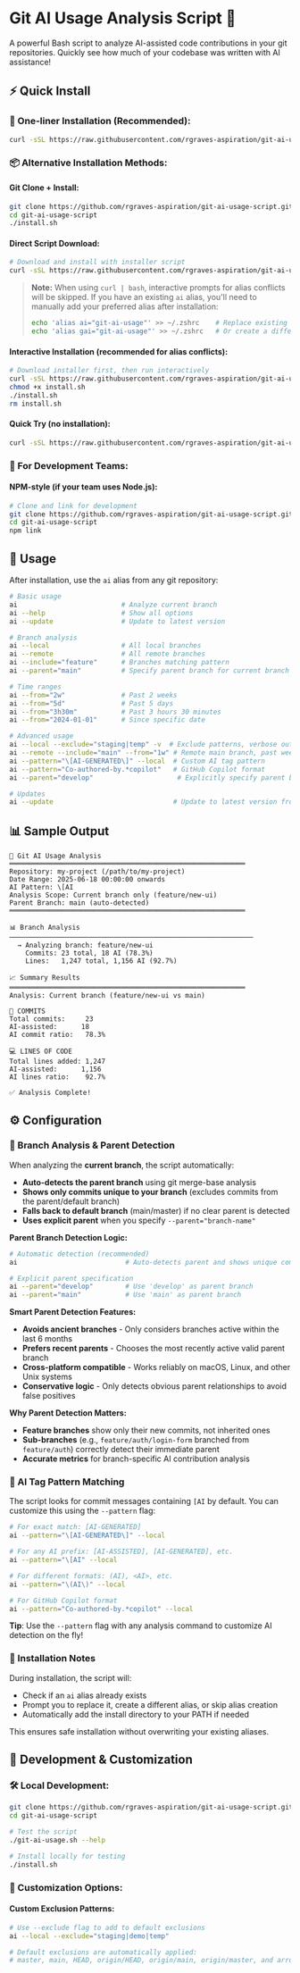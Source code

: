# Git AI Usage Analysis Script 🤖

A powerful Bash script to analyze AI-assisted code contributions in your git repositories. Quickly see how much of your codebase was written with AI assistance!

## ⚡ Quick Install

### 🚀 One-liner Installation (Recommended):
```bash
curl -sSL https://raw.githubusercontent.com/rgraves-aspiration/git-ai-usage-script/main/install.sh | bash
```

### 📦 Alternative Installation Methods:

#### Git Clone + Install:
```bash
git clone https://github.com/rgraves-aspiration/git-ai-usage-script.git
cd git-ai-usage-script
./install.sh
```

#### Direct Script Download:
```bash
# Download and install with installer script
curl -sSL https://raw.githubusercontent.com/rgraves-aspiration/git-ai-usage-script/main/install.sh | bash
```

> **Note:** When using `curl | bash`, interactive prompts for alias conflicts will be skipped. If you have an existing `ai` alias, you'll need to manually add your preferred alias after installation:
> ```bash
> echo 'alias ai="git-ai-usage"' >> ~/.zshrc    # Replace existing 'ai' alias
> echo 'alias gai="git-ai-usage"' >> ~/.zshrc   # Or create a different alias
> ```

#### Interactive Installation (recommended for alias conflicts):
```bash
# Download installer first, then run interactively
curl -sSL https://raw.githubusercontent.com/rgraves-aspiration/git-ai-usage-script/main/install.sh > install.sh
chmod +x install.sh
./install.sh
rm install.sh
```

#### Quick Try (no installation):
```bash
curl -sSL https://raw.githubusercontent.com/rgraves-aspiration/git-ai-usage-script/main/git-ai-usage.sh | bash
```

### 🔧 For Development Teams:

#### NPM-style (if your team uses Node.js):
```bash
# Clone and link for development
git clone https://github.com/rgraves-aspiration/git-ai-usage-script.git
cd git-ai-usage-script
npm link
```

## 🚀 Usage

After installation, use the `ai` alias from any git repository:

```bash
# Basic usage
ai                          # Analyze current branch
ai --help                   # Show all options
ai --update                 # Update to latest version

# Branch analysis
ai --local                  # All local branches
ai --remote                 # All remote branches  
ai --include="feature"      # Branches matching pattern
ai --parent="main"          # Specify parent branch for current branch analysis

# Time ranges
ai --from="2w"              # Past 2 weeks
ai --from="5d"              # Past 5 days
ai --from="3h30m"           # Past 3 hours 30 minutes
ai --from="2024-01-01"      # Since specific date

# Advanced usage
ai --local --exclude="staging|temp" -v  # Exclude patterns, verbose output
ai --remote --include="main" --from="1w" # Remote main branch, past week
ai --pattern="\[AI-GENERATED\]" --local  # Custom AI tag pattern
ai --pattern="Co-authored-by.*copilot"   # GitHub Copilot format
ai --parent="develop"                     # Explicitly specify parent branch

# Updates
ai --update                              # Update to latest version from GitHub
```

## 📊 Sample Output

```
🤖 Git AI Usage Analysis
═══════════════════════════════════════════════════════════
Repository: my-project (/path/to/my-project)
Date Range: 2025-06-18 00:00:00 onwards
AI Pattern: \[AI
Analysis Scope: Current branch only (feature/new-ui)
Parent Branch: main (auto-detected)
═══════════════════════════════════════════════════════════

📊 Branch Analysis
─────────────────────────────────────────────────────────────
  → Analyzing branch: feature/new-ui
    Commits: 23 total, 18 AI (78.3%)
    Lines:   1,247 total, 1,156 AI (92.7%)

📈 Summary Results
═══════════════════════════════════════════════════════════
Analysis: Current branch (feature/new-ui vs main)

📝 COMMITS
Total commits:     23
AI-assisted:      18
AI commit ratio:   78.3%

💻 LINES OF CODE
Total lines added: 1,247
AI-assisted:      1,156
AI lines ratio:    92.7%

✅ Analysis Complete!
```

## ⚙️ Configuration

### 🌿 Branch Analysis & Parent Detection

When analyzing the **current branch**, the script automatically:
- **Auto-detects the parent branch** using git merge-base analysis
- **Shows only commits unique to your branch** (excludes commits from the parent/default branch)
- **Falls back to default branch** (main/master) if no clear parent is detected
- **Uses explicit parent** when you specify `--parent="branch-name"`

**Parent Branch Detection Logic:**
```bash
# Automatic detection (recommended)
ai                           # Auto-detects parent and shows unique commits

# Explicit parent specification  
ai --parent="develop"        # Use 'develop' as parent branch
ai --parent="main"           # Use 'main' as parent branch
```

**Smart Parent Detection Features:**
- **Avoids ancient branches** - Only considers branches active within the last 6 months
- **Prefers recent parents** - Chooses the most recently active valid parent branch
- **Cross-platform compatible** - Works reliably on macOS, Linux, and other Unix systems
- **Conservative logic** - Only detects obvious parent relationships to avoid false positives

**Why Parent Detection Matters:**
- **Feature branches** show only their new commits, not inherited ones
- **Sub-branches** (e.g., `feature/auth/login-form` branched from `feature/auth`) correctly detect their immediate parent
- **Accurate metrics** for branch-specific AI contribution analysis

### 🎯 AI Tag Pattern Matching

The script looks for commit messages containing `[AI` by default. You can customize this using the `--pattern` flag:

```bash
# For exact match: [AI-GENERATED]
ai --pattern="\[AI-GENERATED\]" --local

# For any AI prefix: [AI-ASSISTED], [AI-GENERATED], etc.
ai --pattern="\[AI" --local

# For different formats: (AI), <AI>, etc.
ai --pattern="\(AI\)" --local

# For GitHub Copilot format
ai --pattern="Co-authored-by.*copilot" --local
```

**Tip**: Use the `--pattern` flag with any analysis command to customize AI detection on the fly!

### 🔧 Installation Notes

During installation, the script will:
- Check if an `ai` alias already exists
- Prompt you to replace it, create a different alias, or skip alias creation
- Automatically add the install directory to your PATH if needed

This ensures safe installation without overwriting your existing aliases.


## 🔧 Development & Customization

### 🛠️ Local Development:
```bash
git clone https://github.com/rgraves-aspiration/git-ai-usage-script.git
cd git-ai-usage-script

# Test the script
./git-ai-usage.sh --help

# Install locally for testing
./install.sh
```

### 🎨 Customization Options:

#### Custom Exclusion Patterns:
```bash
# Use --exclude flag to add to default exclusions
ai --local --exclude="staging|demo|temp"

# Default exclusions are automatically applied:
# master, main, HEAD, origin/HEAD, origin/main, origin/master, and arrow notation
```


